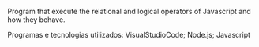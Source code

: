 Program that execute the relational and logical operators of Javascript and how they behave.

Programas e tecnologias utilizados:
VisualStudioCode; Node.js; Javascript
